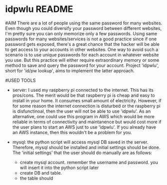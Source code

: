 # idpwlu README

#AIM
There are a lot of people using the same password for many websites. Even though you could diversify your password between different websites, I'm pretty sure you can only memorize only a few passwords. Using same passwords for many websites/services is not a good practice since if one password gets exposed, there's a great chance that the hacker will be able to get access to your accounts in other websites. One way to avoid such a scenario is to use unique passwords for each account in whatever website you use. But this practice will either require extraordinary memory or some method to save and query the password for your account. Project 'idpwlu', short for 'id/pw lookup', aims to implement the latter approach.

#USED TOOLS
- server: I used my raspberry pi connected to the internet. This has its pros/cons. The merit would be that raspberry pi is cheap and easy to install in your home. It consumes small amount of electricity. However, if for some reason the internet connection is disturbed or the raspberry pi is disfunctinoal, then the user will not be able to use 'idpwlu'. As an alternative, one could use this program in AWS which would be more reliable in terms of connectivity and maintanence but would cost more if the user plans to start an AWS just to use 'idpwlu'. If you already have an AWS instance, then this wouldn't be a problem for you.

- mysql: the python script will access mysql DB saved in the server. Therefore, mysql should be installed and initial settings should be done. The 'initial settings' that the user should do manually are as follows:
  - create mysql account. remember the username and password. you will insert it into the python script later
  - create DB and table.
  - the table should 
